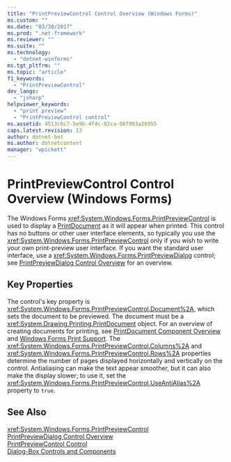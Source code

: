 ```yaml
---
title: "PrintPreviewControl Control Overview (Windows Forms)"
ms.custom: ""
ms.date: "03/30/2017"
ms.prod: ".net-framework"
ms.reviewer: ""
ms.suite: ""
ms.technology: 
  - "dotnet-winforms"
ms.tgt_pltfrm: ""
ms.topic: "article"
f1_keywords: 
  - "PrintPreviewControl"
dev_langs: 
  - "jsharp"
helpviewer_keywords: 
  - "print preview"
  - "PrintPreviewControl control"
ms.assetid: 4513c6c7-5e9b-4f4c-82ca-00f993a26955
caps.latest.revision: 13
author: dotnet-bot
ms.author: dotnetcontent
manager: "wpickett"
---
```

# PrintPreviewControl Control Overview (Windows Forms)
The Windows Forms <xref:System.Windows.Forms.PrintPreviewControl> is used to display a [PrintDocument](../../../../docs/framework/winforms/controls/printdocument-component-windows-forms.md) as it will appear when printed. This control has no buttons or other user interface elements, so typically you use the <xref:System.Windows.Forms.PrintPreviewControl> only if you wish to write your own print-preview user interface. If you want the standard user interface, use a <xref:System.Windows.Forms.PrintPreviewDialog> control; see [PrintPreviewDialog Control Overview](../../../../docs/framework/winforms/controls/printpreviewdialog-control-overview-windows-forms.md) for an overview.  
  
## Key Properties  
 The control's key property is <xref:System.Windows.Forms.PrintPreviewControl.Document%2A>, which sets the document to be previewed. The document must be a <xref:System.Drawing.Printing.PrintDocument> object. For an overview of creating documents for printing, see [PrintDocument Component Overview](../../../../docs/framework/winforms/controls/printdocument-component-overview-windows-forms.md) and [Windows Forms Print Support](../../../../docs/framework/winforms/advanced/windows-forms-print-support.md). The <xref:System.Windows.Forms.PrintPreviewControl.Columns%2A> and <xref:System.Windows.Forms.PrintPreviewControl.Rows%2A> properties determine the number of pages displayed horizontally and vertically on the control. Antialiasing can make the text appear smoother, but it can also make the display slower; to use it, set the <xref:System.Windows.Forms.PrintPreviewControl.UseAntiAlias%2A> property to `true`.  
  
## See Also  
 <xref:System.Windows.Forms.PrintPreviewControl>   
 [PrintPreviewDialog Control Overview](../../../../docs/framework/winforms/controls/printpreviewdialog-control-overview-windows-forms.md)   
 [PrintPreviewControl Control](../../../../docs/framework/winforms/controls/printpreviewcontrol-control-windows-forms.md)   
 [Dialog-Box Controls and Components](../../../../docs/framework/winforms/controls/dialog-box-controls-and-components-windows-forms.md)
